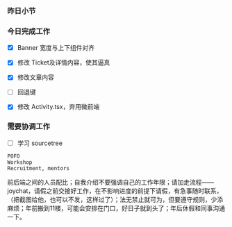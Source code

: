 ### 昨日小节



### 今日完成工作

- [x] Banner 宽度与上下组件对齐
- [x] 修改 Ticket及详情内容，使其逼真
- [x] 修改文章内容

- [ ] 回退键
- [x] 修改 Activity.tsx，弃用微前端

###  需要协调工作

- [ ] 学习 sourcetree

```
POFO
Workshop
Recruitment, mentors
```

前后端之间的人员配比；自我介绍不要强调自己的工作年限；请加走流程——joychat，请假之前交接好工作，在不影响进度的前提下请假，有急事随时联系，（把截图给他，也可以不发，这样过了）；法无禁止就可为，但要遵守规则，少添麻烦；年前搬到11楼，可能会安排在门口，好日子就到头了；年后休假和同事沟通一下。

